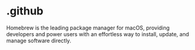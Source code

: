 # .github
Homebrew is the leading package manager for macOS, providing developers and power users with an effortless way to install, update, and manage software directly.
